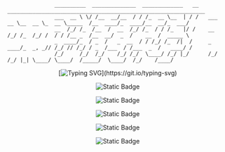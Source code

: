 
                   __________  ______________  _____________   __   _______________________________________________________________
                   ___  __ \ \/ /__  __/__  / / /_  __ \__  | / /   ___  __ \__  __ \_  __ \_____  /__  ____/_  ____/__  __/_  ___/
                   __  /_/ /_  /__  /  __  /_/ /_  / / /_   |/ /    __  /_/ /_  /_/ /  / / /__ _  /__  __/  _  /    __  /  _____ \ 
                   _  ____/_  / _  /   _  __  / / /_/ /_  /|  /     _  ____/_  _, _// /_/ // /_/ / _  /___  / /___  _  /   ____/ / 
                   /_/     /_/  /_/    /_/ /_/  \____/ /_/ |_/      /_/     /_/ |_| \____/ \____/  /_____/  \____/  /_/    /____/ 

<div align="center">

[![Typing SVG](https://readme-typing-svg.demolab.com?font=Fira+Code&pause=1000&color=F70000&center=true&vCenter=true&random=false&width=435&lines=Work+smarter%2C+not+harder+!)](https://git.io/typing-svg)

![Static Badge](https://img.shields.io/badge/Python-3776AB?style=for-the-badge&logo=Python&labelColor=black&color=%233776AB)

![Static Badge](https://img.shields.io/badge/Linux-FCC624?style=for-the-badge&logo=Linux&labelColor=black&color=%23FCC624)

![Static Badge](https://img.shields.io/badge/Windows-0078D4?style=for-the-badge&logo=Windows&labelColor=black&color=%230078D4)

![Static Badge](https://img.shields.io/badge/Docker-2496ED?style=for-the-badge&logo=Docker&labelColor=black&color=%232496ED)

![Static Badge](https://img.shields.io/badge/SQLite-003B57?style=for-the-badge&logo=SQLite&labelColor=black&color=%23003B57)

</div>

